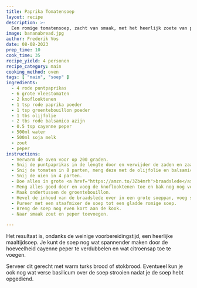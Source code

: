 ```yaml
---
title: Paprika Tomatensoep
layout: recipe
description: >-
  Een romige tomatensoep, zacht van smaak, met het heerlijk zoete van puntpaprikas 
image: bananabread.jpg
author: Frederik Vos
date: 08-08-2023
prep_time: 10
cook_time: 35
recipe_yield: 4 personen
recipe_category: main
cooking_method: oven
tags: [ "main", "soep" ]
ingredients:
  - 4 rode puntpaprikas
  - 6 grote vleestomaten
  - 2 knoflooktenen
  - 1 tsp rode paprika poeder
  - 1 tsp groentebouillon poeder
  - 1 tbs olijfolie
  - 2 tbs rode balsamico azijn
  - 0.5 tsp cayenne peper
  - 500ml water
  - 500ml soja melk
  - zout 
  - peper
instructions:
  - Verwarm de oven voor op 200 graden.
  - Snij de puntpaprikas in de lengte door en verwijder de zaden en zaadlijsten.
  - Snij de tomaten in 8 parten, meng deze met de olijfolie en balsamico azijn en een theelepel zout.
  - Snij de uien in 4 parten.
  - Doe alles in grote <a href="https://amzn.to/3Zb4mrh">braadslede</a> en bak het voor 20 minuten.
  - Meng alles goed door en voeg de knoflooktenen toe en bak nog nog voor 5 minuten.
  - Maak ondertussen de groentebouillon.
  - Hevel de inhoud van de braadslede over in een grote soeppan, voeg sojamelk, paprikapoeder en cayenne peper toe.
  - Pureer met een staafmixer de soep tot een gladde romige soep.
  - Breng de soep nog even kort aan de kook.
  - Naar smaak zout en peper toevoegen.

---
```


Het resultaat is, ondanks de weinige voorbereidingstijd, een heerlijke maaltijdsoep. 
Je kunt de soep nog wat spannender maken door de hoeveelheid cayenne peper te verdubbelen en wat citroensap toe te voegen.

Serveer dit gerecht met warm turks brood of stokbrood.
Eventueel kun je ook nog wat verse basilicum over de soep strooien nadat je de soep hebt opgediend.
